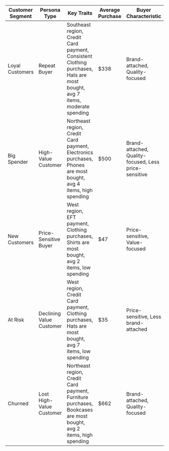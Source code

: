 | Customer Segment | Persona Type | Key Traits | Average Purchase | Buyer Characteristic |
|-----------------|--------------|------------|------------------|---------------------|
| Loyal Customers | Repeat Buyer | Southeast region, Credit Card payment, Consistent Clothing purchases, Hats are most bought, avg 7 items, moderate spending | $338 | Brand-attached, Quality-focused |
| Big Spender | High-Value Customer | Northeast region, Credit Card payment, Electronics purchases, Phones are most bought, avg 4 items, high spending | $500 | Brand-attached, Quality-focused, Less price-sensitive |
| New Customers | Price-Sensitive Buyer | West region, EFT payment, Clothing purchases, Shirts are most bought, avg 2 items, low spending | $47 | Price-sensitive, Value-focused |
| At Risk | Declining Value Customer | West region, Credit Card payment, Clothing purchases, Hats are most bought, avg 7 items, low spending | $35 | Price-sensitive, Less brand-attached |
| Churned | Lost High-Value Customer | Northeast region, Credit Card payment, Furniture purchases, Bookcases are most bought, avg 2 items, high spending | $662 | Brand-attached, Quality-focused |
